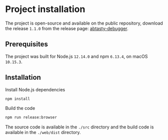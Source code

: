 # Project installation

The project is open-source and available on the public repository, download the release `1.1.0` from the release page: [abtasty-debugger](https://github.com/yoriiis/abtasty-debugger/releases).

## Prerequisites

The project was built for Node.js `12.14.0` and npm `6.13.4`, on macOS `10.15.3`.

## Installation

Install Node.js dependencies

```bash
npm install
```

Build the code

```bash
npm run release:browser
```

The source code is available in the `./src` directory and the build code is available in the `./web/dist` directory.

